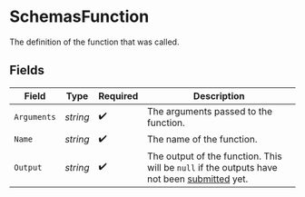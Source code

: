 # SchemasFunction

The definition of the function that was called.


## Fields

| Field                                                                                                                                     | Type                                                                                                                                      | Required                                                                                                                                  | Description                                                                                                                               |
| ----------------------------------------------------------------------------------------------------------------------------------------- | ----------------------------------------------------------------------------------------------------------------------------------------- | ----------------------------------------------------------------------------------------------------------------------------------------- | ----------------------------------------------------------------------------------------------------------------------------------------- |
| `Arguments`                                                                                                                               | *string*                                                                                                                                  | :heavy_check_mark:                                                                                                                        | The arguments passed to the function.                                                                                                     |
| `Name`                                                                                                                                    | *string*                                                                                                                                  | :heavy_check_mark:                                                                                                                        | The name of the function.                                                                                                                 |
| `Output`                                                                                                                                  | *string*                                                                                                                                  | :heavy_check_mark:                                                                                                                        | The output of the function. This will be `null` if the outputs have not been [submitted](/docs/api-reference/runs/submitToolOutputs) yet. |
